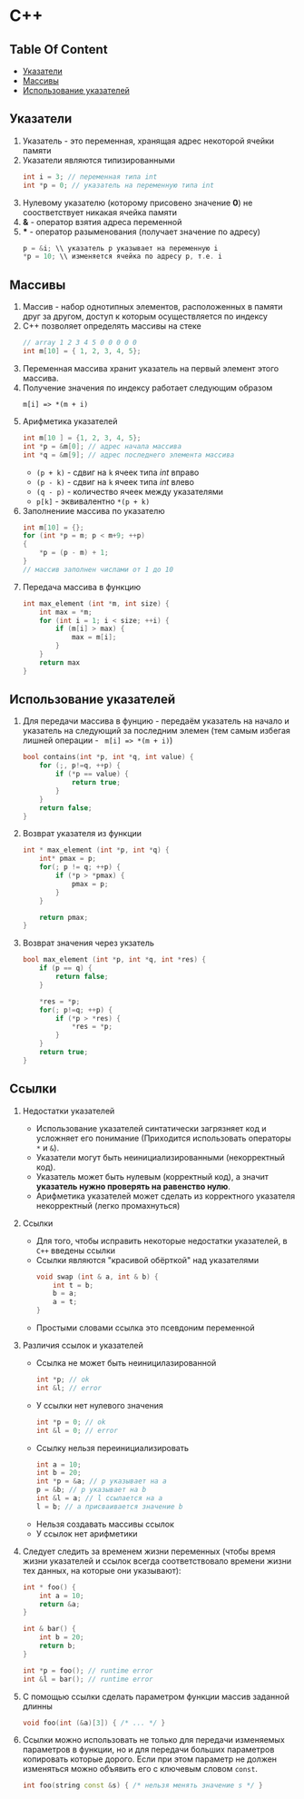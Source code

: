 # C++

## Table Of Content
* [Указатели](#%D1%83%D0%BA%D0%B0%D0%B7%D0%B0%D1%82%D0%B5%D0%BB%D0%B8)
* [Массивы](#%D0%BC%D0%B0%D1%81%D1%81%D0%B8%D0%B2%D1%8B)
* [Использование указателей](#%D0%B8%D1%81%D0%BF%D0%BE%D0%BB%D1%8C%D0%B7%D0%BE%D0%B2%D0%B0%D0%BD%D0%B8%D0%B5-%D1%83%D0%BA%D0%B0%D0%B7%D0%B0%D1%82%D0%B5%D0%BB%D0%B5%D0%B9)

## Указатели
1. Указатель - это переменная, хранящая адрес некоторой ячейки памяти
1. Указатели являются типизированными
    ```cpp
    int i = 3; // переменная типа int
    int *p = 0; // указатель на переменную типа int
    ```
1. Нулевому указателю (которому присовено значение **0**) не соостветствует никакая ячейка памяти
1. **&** - оператор взятия адреса переменной
1. **\*** - оператор разыменования (получает значение по адресу)
    ```cpp
    p = &i; \\ указатель р указывает на переменную i
    *p = 10; \\ изменяется ячейка по адресу p, т.е. i
    ```

## Массивы
1. Массив - набор однотипных элементов, расположенных в памяти друг за другом, доступ к которым осуществляется по индексу
1. С++ позволяет определять массивы на стеке
    ```cpp
    // array 1 2 3 4 5 0 0 0 0 0
    int m[10] = { 1, 2, 3, 4, 5};
    ```
1. Переменная массива хранит указатель на первый элемент этого массива.
1. Получение значения по индексу работает следующим образом
    ```
    m[i] => *(m + i)
    ```
1. Арифметика указателей
    ```cpp
    int m[10 ] = {1, 2, 3, 4, 5};
    int *p = &m[0]; // адрес начала массива
    int *q = &m[9]; // адрес последнего элемента массива
    ```
    * `(p + k)` - сдвиг на `k` ячеек типа _int_ вправо
    * `(p - k)` - сдвиг на `k` ячеек типа _int_ влево
    * `(q - p)` - количество ячеек между указателями
    * `p[k]` - эквивалентно `*(p + k)`
1. Заполнениие массива по указателю
    ```cpp
    int m[10] = {};
    for (int *p = m; p < m+9; ++p)
    {
        *p = (p - m) + 1;
    }
    // массив заполнен числами от 1 до 10
    ```
1. Передача массива в функцию
    ```cpp
    int max_element (int *m, int size) {
        int max = *m;
        for (int i = 1; i < size; ++i) {
            if (m[i] > max) {
                max = m[i];
            }
        }
        return max
    }
    ```

## Использование указателей
1. Для передачи массива в фунцию - передаём указатель на начало и указатель на следующий за последним элемен (тем самым избегая лишней операции - ` m[i] => *(m + i)`)
    ```cpp
    bool contains(int *p, int *q, int value) {
        for (;, p!=q, ++p) {
            if (*p == value) {
                return true;
            }
        }
        return false;
    }
    ```

1. Возврат указателя из функции
    ```cpp
    int * max_element (int *p, int *q) {
        int* pmax = p;
        for(; p != q; ++p) {
            if (*p > *pmax) {
                pmax = p;
            }
        }

        return pmax;
    }
    ```

1. Возврат значения через укзатель
    ```cpp
    bool max_element (int *p, int *q, int *res) {
        if (p == q) {
            return false;
        }

        *res = *p;
        for(; p!=q; ++p) {
            if (*p > *res) {
                *res = *p;
            }
        }
        return true;
    }

## Ссылки
1. Недостатки указателей
    * Использование указателей синтатически загрязняет код и усложняет его понимание (Приходится использовать операторы `*` и `&`).
    * Указатели могут быть неинициализированными (некорректный код).
    * Указатель может быть нулевым (корректный код), а значит **указатель нужно проверять на равенство нулю**.
    * Арифметика указателей может сделать из корректного указателя некорректный (легко промахнуться)

1. Ссылки
    * Для того, чтобы исправить некоторые недостатки указателей, в `С++` введены ссылки
    * Ссылки являются "красивой обёрткой" над указателями
        ```cpp
        void swap (int & a, int & b) {
            int t = b;
            b = a;
            a = t;
        }
        ```
    * Простыми словами ссылка это псевдоним переменной
1. Различия ссылок и указателей
    * Ссылка не может быть неиницилазированной
        ```cpp
        int *p; // ok
        int &l; // error
        ```
    * У ссылки нет нулевого значения
        ```cpp
        int *p = 0; // ok
        int &l = 0; // error
        ```
    * Ссылку нельзя переинициализировать
        ```cpp
        int a = 10;
        int b = 20;
        int *p = &a; // р указывает на а
        p = &b; // p указывает на b
        int &l = a; // l ссылается на а
        l = b; // a присваивается значение b
        ```
    * Нельзя создавать массивы ссылок
    * У ссылок нет арифметики
1. Следует следить за временем жизни переменных (чтобы время жизни указателей и ссылок всегда соответствовало времени жизни тех данных, на которые они указывают):
    ```cpp
    int * foo() {
        int a = 10;
        return &a;
    }

    int & bar() {
        int b = 20;
        return b;
    }

    int *p = foo(); // runtime error
    int &l = bar(); // runtime error
    ```

1. С помощью ссылки сделать параметром функции массив заданной длинны

    ```cpp
    void foo(int (&a)[3]) { /* ... */ }
    ```
1. Ссылки можно использовать не только для передачи изменяемых параметров в функции, но и для передачи больших параметров копировать которые дорого. Если при этом параметр не должен изменяться можно объявить его с ключевым словом `const`.
    ```cpp
    int foo(string const &s) { /* нельзя менять значение s */ }
    ```
